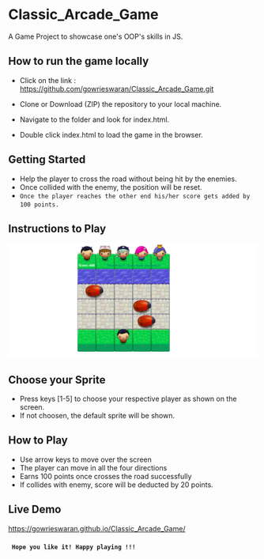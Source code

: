 # Classic_Arcade_Game

A Game Project to showcase one's OOP's skills in JS. 

## How to run the game locally

* Click on the link : https://github.com/gowrieswaran/Classic_Arcade_Game.git

* Clone or Download (ZIP) the repository to your local machine.

* Navigate to the folder and look for index.html.

 * Double click index.html to load the game in the browser.

## Getting Started

* Help the player to cross the road without being hit by the enemies.
* Once collided with the enemy, the position will be reset.
* `` Once the player reaches the other end his/her score gets added by 100 points. ``

## Instructions to Play

![Screenshot of the game screen ](https://github.com/gowrieswaran/Classic_Arcade_Game/blob/master/arcade_game_screen.png)


## Choose your Sprite 

  * Press keys [1-5] to choose your respective player as shown on the screen.
  * If not choosen, the default sprite will be shown.
  
## How to Play

  * Use arrow keys to move over the screen
  * The player can move in all the four directions
  * Earns 100 points once crosses the road successfully
  * If collides with enemy, score will be deducted by 20 points.
  
## Live Demo

https://gowrieswaran.github.io/Classic_Arcade_Game/

#### `` Hope you like it! Happy playing !!!``
